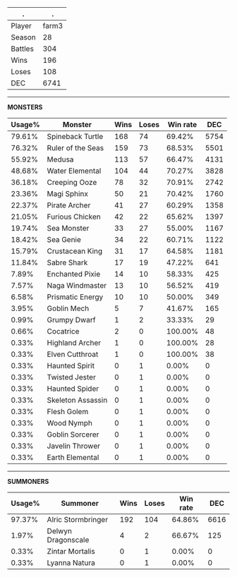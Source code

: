 .|.
|-|-
Player|farm3
Season|28
Battles|304
Wins|196
Loses|108
DEC|6741

---
**MONSTERS**

Usage%|Monster|Wins|Loses|Win rate|DEC|
-|-|-|-|-|-|
79.61%|Spineback Turtle|168|74|69.42%|5754|
76.32%|Ruler of the Seas|159|73|68.53%|5501|
55.92%|Medusa|113|57|66.47%|4131|
48.68%|Water Elemental|104|44|70.27%|3828|
36.18%|Creeping Ooze|78|32|70.91%|2742|
23.36%|Magi Sphinx|50|21|70.42%|1760|
22.37%|Pirate Archer|41|27|60.29%|1358|
21.05%|Furious Chicken|42|22|65.62%|1397|
19.74%|Sea Monster|33|27|55.00%|1167|
18.42%|Sea Genie|34|22|60.71%|1122|
15.79%|Crustacean King|31|17|64.58%|1181|
11.84%|Sabre Shark|17|19|47.22%|641|
7.89%|Enchanted Pixie|14|10|58.33%|425|
7.57%|Naga Windmaster|13|10|56.52%|419|
6.58%|Prismatic Energy|10|10|50.00%|349|
3.95%|Goblin Mech|5|7|41.67%|165|
0.99%|Grumpy Dwarf|1|2|33.33%|29|
0.66%|Cocatrice|2|0|100.00%|48|
0.33%|Highland Archer|1|0|100.00%|28|
0.33%|Elven Cutthroat|1|0|100.00%|38|
0.33%|Haunted Spirit|0|1|0.00%|0|
0.33%|Twisted Jester|0|1|0.00%|0|
0.33%|Haunted Spider|0|1|0.00%|0|
0.33%|Skeleton Assassin|0|1|0.00%|0|
0.33%|Flesh Golem|0|1|0.00%|0|
0.33%|Wood Nymph|0|1|0.00%|0|
0.33%|Goblin Sorcerer|0|1|0.00%|0|
0.33%|Javelin Thrower|0|1|0.00%|0|
0.33%|Earth Elemental|0|1|0.00%|0|

---
**SUMMONERS**

Usage%|Summoner|Wins|Loses|Win rate|DEC|
-|-|-|-|-|-|
97.37%|Alric Stormbringer|192|104|64.86%|6616|
1.97%|Delwyn Dragonscale|4|2|66.67%|125|
0.33%|Zintar Mortalis|0|1|0.00%|0|
0.33%|Lyanna Natura|0|1|0.00%|0|
